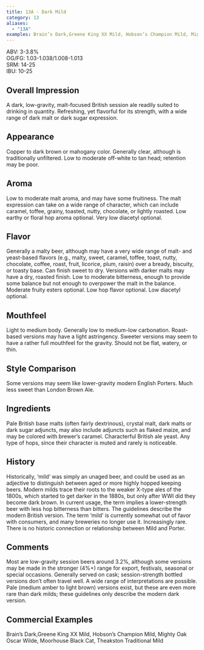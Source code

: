 ```yaml
---
title: 13A - Dark Mild
category: 13
aliases: 
  - "13A"
examples: Brain’s Dark,Greene King XX Mild, Hobson’s Champion Mild, Mighty Oak Oscar Wilde, Moorhouse Black Cat, Theakston Traditional Mild
---
```


ABV: 3-3.8%  
OG/FG: 1.03-1.038/1.008-1.013  
SRM: 14-25  
IBU: 10-25

## Overall Impression
A dark, low-gravity, malt-focused British session ale readily suited to drinking in quantity. Refreshing, yet flavorful for its strength, with a wide range of dark malt or dark sugar expression.

## Appearance
Copper to dark brown or mahogany color. Generally clear, although is traditionally unfiltered. Low to moderate off-white to tan head; retention may be poor.

## Aroma
Low to moderate malt aroma, and may have some fruitiness. The malt expression can take on a wide range of character, which can include caramel, toffee, grainy, toasted, nutty, chocolate, or lightly roasted. Low earthy or floral hop aroma optional. Very low diacetyl optional.

## Flavor
Generally a malty beer, although may have a very wide range of malt- and yeast-based flavors (e.g., malty, sweet, caramel, toffee, toast, nutty, chocolate, coffee, roast, fruit, licorice, plum, raisin) over a bready, biscuity, or toasty base. Can finish sweet to dry. Versions with darker malts may have a dry, roasted finish. Low to moderate bitterness, enough to provide some balance but not enough to overpower the malt in the balance. Moderate fruity esters optional. Low hop flavor optional. Low diacetyl optional.

## Mouthfeel
Light to medium body. Generally low to medium-low carbonation. Roast-based versions may have a light astringency. Sweeter versions may seem to have a rather full mouthfeel for the gravity. Should not be flat, watery, or thin.

## Style Comparison
Some versions may seem like lower-gravity modern English Porters. Much less sweet than London Brown Ale.

## Ingredients
Pale British base malts (often fairly dextrinous), crystal malt, dark malts or dark sugar adjuncts, may also include adjuncts such as flaked maize, and may be colored with brewer’s caramel. Characterful British ale yeast. Any type of hops, since their character is muted and rarely is noticeable.

## History
Historically, ‘mild’ was simply an unaged beer, and could be used as an adjective to distinguish between aged or more highly hopped keeping beers. Modern milds trace their roots to the weaker X-type ales of the 1800s, which started to get darker in the 1880s, but only after WWI did they become dark brown. In current usage, the term implies a lower-strength beer with less hop bitterness than bitters. The guidelines describe the modern British version. The term ‘mild’ is currently somewhat out of favor with consumers, and many breweries no longer use it. Increasingly rare. There is no historic connection or relationship between Mild and Porter.

## Comments
Most are low-gravity session beers around 3.2%, although some versions may be made in the stronger (4%+) range for export, festivals, seasonal or special occasions. Generally served on cask; session-strength bottled versions don’t often travel well. A wide range of interpretations are possible. Pale (medium amber to light brown) versions exist, but these are even more rare than dark milds; these guidelines only describe the modern dark version.

## Commercial Examples
Brain’s Dark,Greene King XX Mild, Hobson’s Champion Mild, Mighty Oak Oscar Wilde, Moorhouse Black Cat, Theakston Traditional Mild






